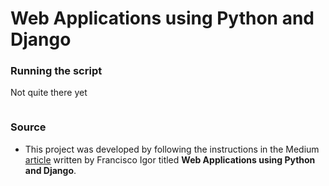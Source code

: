 # Web Applications using Python and Django

### Running the script
Not quite there yet
```bash

```

### Source
* This project was developed by following the instructions in the Medium [article](https://medium.com/@franciscoigor/web-applications-using-python-and-django-33a5461dfbb1) written by Francisco Igor titled <strong>Web Applications using Python and Django</strong>.
